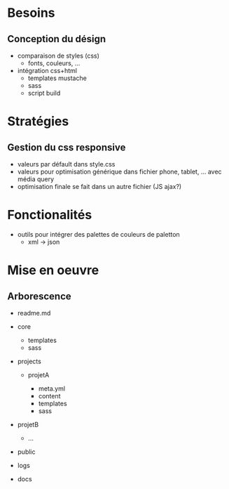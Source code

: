 
# Besoins

## Conception du désign

  - comparaison de styles (css)
     - fonts, couleurs, ...
  - intégration css+html
    - templates mustache
    - sass
    - script build

# Stratégies

## Gestion du css responsive

  - valeurs par défault dans style.css
  - valeurs pour optimisation générique dans fichier phone, tablet, ... avec média query
  - optimisation finale se fait dans un autre fichier (JS ajax?)

# Fonctionalités

  - outils pour intégrer des palettes de couleurs de paletton
    - xml -> json

# Mise en oeuvre



## Arborescence
  - readme.md
  - core
    - templates
    - sass
  - projects

     - projetA

       - meta.yml
       - content
       - templates
       - sass

   - projetB
     - ...

  - public
  - logs
  - docs
